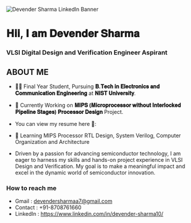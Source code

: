 ![Devender Sharma LinkedIn Banner](https://github.com/user-attachments/assets/884b2be9-a48c-4a00-a3ad-bf648c717795)

# **𝐇𝐢𝐢, 𝐈 𝐚𝐦 𝐃𝐞𝐯𝐞𝐧𝐝𝐞𝐫 𝐒𝐡𝐚𝐫𝐦𝐚**
### VLSI Digital Design and Verification Engineer Aspirant


## ABOUT ME

- 🧑‍🎓 Final Year Student, Pursuing **𝐁.𝐓𝐞𝐜𝐡 𝐢𝐧 𝐄𝐥𝐞𝐜𝐭𝐫𝐨𝐧𝐢𝐜𝐬 𝐚𝐧𝐝 𝐂𝐨𝐦𝐦𝐮𝐧𝐢𝐜𝐚𝐭𝐢𝐨𝐧 𝐄𝐧𝐠𝐢𝐧𝐞𝐞𝐫𝐢𝐧𝐠** at **𝐍𝐈𝐒𝐓 𝐔𝐧𝐢𝐯𝐞𝐫𝐬𝐢𝐭𝐲**.
- 🌱 Currently Working on **𝐌𝐈𝐏𝐒 (𝐌𝐢𝐜𝐫𝐨𝐩𝐫𝐨𝐜𝐞𝐬𝐬𝐨𝐫 𝐰𝐢𝐭𝐡𝐨𝐮𝐭 𝐈𝐧𝐭𝐞𝐫𝐥𝐨𝐜𝐤𝐞𝐝 𝐏𝐢𝐩𝐞𝐥𝐢𝐧𝐞 𝐒𝐭𝐚𝐠𝐞𝐬) 𝐏𝐫𝐨𝐜𝐞𝐬𝐬𝐨𝐫 𝐃𝐞𝐬𝐢𝐠𝐧** Project.

- You can view my resume here 🔗:

- 🌱 Learning MIPS Processor RTL Design, System Verilog, Computer Organization and Architecture

- Driven by a passion for advancing semiconductor technology, I am eager to harness my skills and hands-on project experience in VLSI Design and Verification. My goal is to make a meaningful impact and excel in the dynamic world of semiconductor innovation.

### How to reach me

- Gmail    : devendersharmaa7@gmail.com
- Contact  : +91-8708761660
- LinkedIn : https://www.linkedin.com/in/devender-sharma10/
